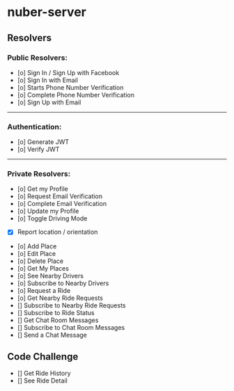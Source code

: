 # nuber-server

## Resolvers

### Public Resolvers:

- [o] Sign In / Sign Up with Facebook
- [o] Sign In with Email
- [o] Starts Phone Number Verification
- [o] Complete Phone Number Verification
- [o] Sign Up with Email

---

### Authentication:

- [o] Generate JWT
- [o] Verify JWT

---

### Private Resolvers:

- [o] Get my Profile
- [o] Request Email Verification
- [o] Complete Email Verification
- [o] Update my Profile
- [o] Toggle Driving Mode
- [x] Report location / orientation
- [o] Add Place
- [o] Edit Place
- [o] Delete Place
- [o] Get My Places
- [o] See Nearby Drivers
- [o] Subscribe to Nearby Drivers
- [o] Request a Ride
- [o] Get Nearby Ride Requests
- [] Subscribe to Nearby Ride Requests
- [] Subscribe to Ride Status
- [] Get Chat Room Messages
- [] Subscribe to Chat Room Messages
- [] Send a Chat Message

## Code Challenge

- [] Get Ride History
- [] See Ride Detail
